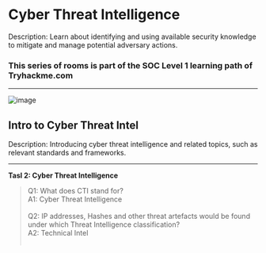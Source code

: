 # Cyber Threat Intelligence

Description: Learn about identifying and using available security knowledge to mitigate and manage potential adversary actions.

### This series of rooms is part of the SOC Level 1 learning path of Tryhackme.com
<hr>

![image](https://user-images.githubusercontent.com/66136128/212884517-e57e5ffb-17b3-418d-b781-45ca41aa00c6.png)

## Intro to Cyber Threat Intel

Description: Introducing cyber threat intelligence and related topics, such as relevant standards and frameworks.<hr>

<strong>Tasl 2: Cyber Threat Intelligence</strong>
>Q1: What does CTI stand for?<br>
A1: Cyber Threat Intelligence<br><br>
Q2: IP addresses, Hashes and other threat artefacts would be found under which Threat Intelligence classification?<br>
A2: Technical Intel<br><br>
